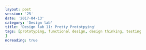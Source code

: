 ```yaml
--- 
layout: post 
session: '25' 
date: '2017-04-13' 
category: 'Design lab' 
title: 'Design lab 11: Pretty Prototpying' 
tags: [prototyping, functional design, design thinking, testing			
] 
noreading: true
--- 
```


<excerpt/>
